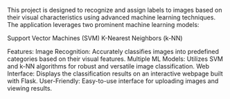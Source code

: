 This project is designed to recognize and assign labels to images based on their visual characteristics using advanced machine learning techniques. 
The application leverages two prominent machine learning models:

Support Vector Machines (SVM)
K-Nearest Neighbors (k-NN)

Features:
Image Recognition: Accurately classifies images into predefined categories based on their visual features.
Multiple ML Models: Utilizes SVM and k-NN algorithms for robust and versatile image classification.
Web Interface: Displays the classification results on an interactive webpage built with Flask.
User-Friendly: Easy-to-use interface for uploading images and viewing results.
